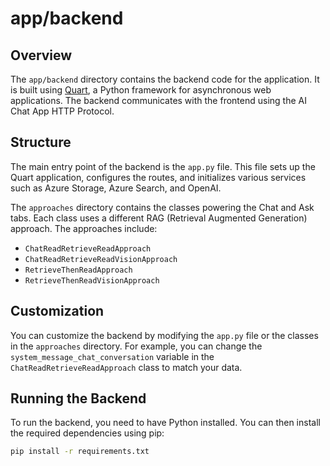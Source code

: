 # app/backend

## Overview

The `app/backend` directory contains the backend code for the application. It is built using [Quart](https://quart.palletsprojects.com/), a Python framework for asynchronous web applications. The backend communicates with the frontend using the AI Chat App HTTP Protocol.

## Structure

The main entry point of the backend is the `app.py` file. This file sets up the Quart application, configures the routes, and initializes various services such as Azure Storage, Azure Search, and OpenAI.

The `approaches` directory contains the classes powering the Chat and Ask tabs. Each class uses a different RAG (Retrieval Augmented Generation) approach. The approaches include:

- `ChatReadRetrieveReadApproach`
- `ChatReadRetrieveReadVisionApproach`
- `RetrieveThenReadApproach`
- `RetrieveThenReadVisionApproach`

## Customization

You can customize the backend by modifying the `app.py` file or the classes in the `approaches` directory. For example, you can change the `system_message_chat_conversation` variable in the `ChatReadRetrieveReadApproach` class to match your data.

## Running the Backend

To run the backend, you need to have Python installed. You can then install the required dependencies using pip:

```sh
pip install -r requirements.txt